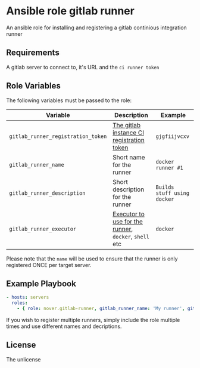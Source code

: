 # Ansible role gitlab runner

An ansible role for installing and registering a gitlab continious integration runner

## Requirements

A gitlab server to connect to, it's URL and the `ci runner token`

## Role Variables

The following variables must be passed to the role:

Variable | Description | Example
--- | --- | ---
`gitlab_runner_registration_token`| [The gitlab instance CI registration token][1]  | `gjgfiijvcxv`
`gitlab_runner_name`| Short name for the runner | `docker runner #1`
`gitlab_runner_description`| Short description for the runner | `Builds stuff using docker`
`gitlab_runner_executor`| [Executor to use for the runner][2], `docker`, `shell` etc | `docker`

Please note that the `name` will be used to ensure that the runner is only registered ONCE per target server.

## Example Playbook

```yml
- hosts: servers
  roles:
    - { role: nover.gitlab-runner, gitlab_runner_name: 'My runner', gitlab_runner_description: 'Runs my builds', gitlab_runner_registration_token: 'asdfwerqe', gitlab_runner_executor: 'docker' }
```

If you wish to register multiple runners, simply include the role multiple times and use different names and decriptions.

## License

The unlicense



[1]: https://docs.gitlab.com/ce/ci/runners/README.html
[2]: https://gitlab.com/gitlab-org/gitlab-ci-multi-runner/blob/master/docs/executors/README.md
